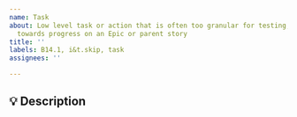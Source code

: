 ```yaml
---
name: Task
about: Low level task or action that is often too granular for testing, but helps
  towards progress on an Epic or parent story
title: ''
labels: B14.1, i&t.skip, task
assignees: ''

---
```


<!--
   For more information on how to populate this Task, see the PDS Wiki on User Story Development:
   https://github.com/NASA-PDS/nasa-pds.github.io/wiki/Issue-Tracking#user-story-development
-->

## 💡 Description
<!-- Enter description here. Make it detailed enough someone could actually know what you are doing, but if you spend too much time on this, it probably deserves it's own story -->
